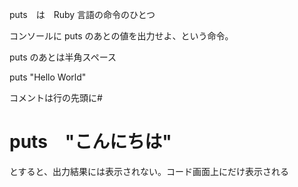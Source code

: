 puts　は　Ruby 言語の命令のひとつ

コンソールに puts のあとの値を出力せよ、という命令。

puts のあとは半角スペース

puts "Hello World"


コメントは行の先頭に#

# puts　"こんにちは"

とすると、出力結果には表示されない。コード画面上にだけ表示される
